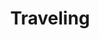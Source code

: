 ---
banner:
  content: Check <a href='https://www.cdc.gov/publichealthgateway/healthdirectories/healthdepartments.html'>public
    health departments</a> for detailed information.
  display: true
  heading: State or local governments may have issued orders or provided additional
    guidance.
layout: category
name: travel
owner: CDC
questions:
- should-i-travel-within-the-us
- what-is-the-risk-of-getting-covid-19-on-an-airplane
- is-it-safe-to-visit-family-friends
- which-countries-are-subject-travel-restrictions-us
- should-i-cancel-my-international-travel
- return-to-work-international-travel
- can-american-citizen-return-to-us
- what-can-i-expect-when-arriving-to-the-united-states
- what-can-i-expect-when-departing-other-countries
- what-expect-airport-security-checkpoints
- should-travelers-wear-masks
- sick-passenger-on-my-flight
- what-if-i-recently-traveled-and-get-sick
- should-i-go-on-a-cruise
- is-it-safe-to-travel-to-campgrounds-or-go-camping
- will-real-id-implementation-be-delayed
- are-the-northern-southern-us-borders-closed
- are-undocumented-immigrants-still-being-held
title: Traveling
---